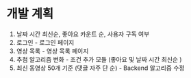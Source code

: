 # 개발 계획

1. 날짜 시간 최신순, 좋아요 카운트 순, 사용자 구독 여부
2. 로그인 - 로그인 페이지
3. 영상 목록 - 영상 목록 페이지
4. 추첨 알고리즘 변화 - 조건 추가 모듈 (좋아요 및 날짜 시간 최신순 )
5. 최신 동영상 50개 기준 (댓글 자주 단 순) - Backend 알고리즘 수정
